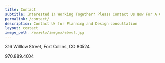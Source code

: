 ```yaml
---
title: Contact
subtitle: Interested In Working Together? Please Contact Us Now For A Consultation.
permalink: /contact/
description: Contact Us for Planning and Design consultation!
layout: contact
image_path: /assets/images/about.jpg
---
```


316 Willlow Street, Fort Collins, CO 80524

970\.889.4004
